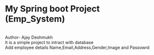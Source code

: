 # My Spring boot Project (Emp_System)
</br>
Author- Ajay Deshmukh
</br>
It is a simple project to intract with database
</br>
Add employee details Name,Email,Address,Gender,Image and Passowrd
</br>

